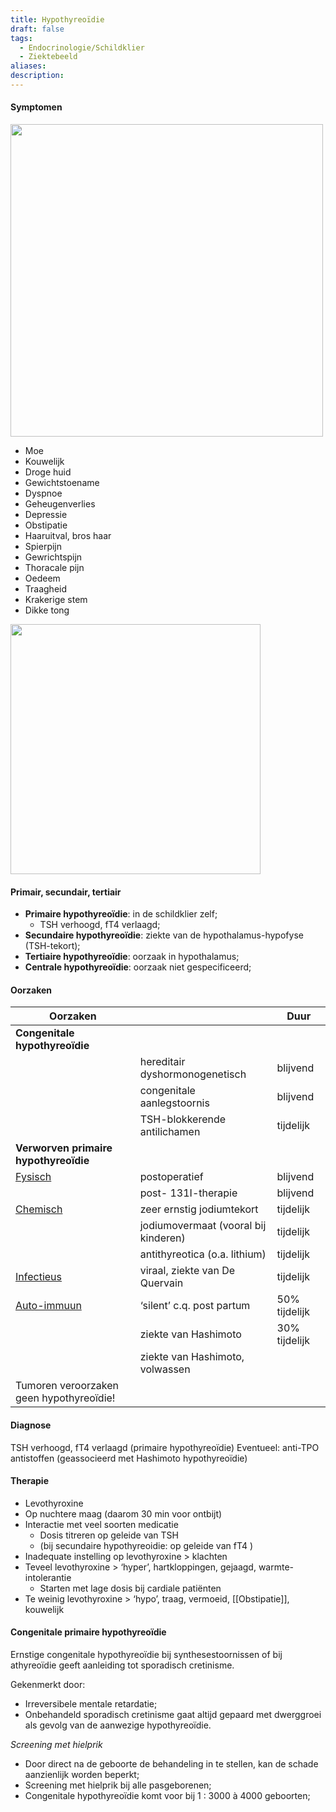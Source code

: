 ```yaml
---
title: Hypothyreoïdie
draft: false
tags:
  - Endocrinologie/Schildklier
  - Ziektebeeld
aliases: 
description: 
---
```


#### Symptomen
<img width="500px" src="https://i.imgur.com/gT3TgiE.png"></img>

- Moe
- Kouwelijk
- Droge huid
- Gewichtstoename
- Dyspnoe
- Geheugenverlies
- Depressie
- Obstipatie
- Haaruitval, bros haar
- Spierpijn
- Gewrichtspijn
- Thoracale pijn
- Oedeem
- Traagheid
- Krakerige stem
- Dikke tong

<img width="400px" src="https://i.imgur.com/WVoCmC0.png"></img>
#### Primair, secundair, tertiair
- **Primaire hypothyreoïdie**: in de schildklier zelf;
	- TSH verhoogd, fT4 verlaagd;
- **Secundaire hypothyreoïdie**: ziekte van de hypothalamus-hypofyse (TSH-tekort);
- **Tertiaire hypothyreoïdie**: oorzaak in hypothalamus;
- **Centrale hypothyreoïdie**: oorzaak niet gespecificeerd;

#### Oorzaken
|      Oorzaken                                    |                                |     Duur          |
| ---------------------------------------- | ------------------------------ | ------------- |
|    **Congenitale hypothyreoïdie**                                       |                                |               |
|          |     hereditair dyshormonogenetisch                           | blijvend      |
|             |        congenitale aanlegstoornis                         | blijvend      |
|            |       TSH-blokkerende antilichamen                         | tijdelijk     |
| **Verworven primaire hypothyreoïdie**       |                                |               |
| <u>Fysisch</u>                           | postoperatief                  | blijvend      |
|                                          | post- 131I-therapie            | blijvend      |
| <u>Chemisch</u>                               | zeer ernstig jodiumtekort      | tijdelijk     |
|      |            jodiumovermaat (vooral bij kinderen)           |     tijdelijk          |
|             |       antithyreotica (o.a. lithium)                |      tijdelijk         |
| <u>Infectieus</u>                             | viraal, ziekte van De Quervain | tijdelijk     |
| <u>Auto-immuun</u>                            | ‘silent’ c.q. post partum      | 50% tijdelijk |
|                     |     ziekte van Hashimoto               |   30% tijdelijk            |
|          |            ziekte van Hashimoto, volwassen                     |               |
| Tumoren veroorzaken geen hypothyreoïdie! |                                |               |




#### Diagnose
TSH verhoogd, fT4 verlaagd (primaire hypothyreoïdie)
Eventueel: anti-TPO antistoffen (geassocieerd met Hashimoto hypothyreoïdie)




#### Therapie
- Levothyroxine
- Op nuchtere maag (daarom 30 min voor ontbijt)
- Interactie met veel soorten medicatie
	- Dosis titreren op geleide van TSH
	- (bij secundaire hypothyreoidie: op geleide van fT4 )
- Inadequate instelling op levothyroxine > klachten
- Teveel levothyroxine > ‘hyper’, hartkloppingen, gejaagd, warmte-intolerantie
	- Starten met lage dosis bij cardiale patiënten
- Te weinig levothyroxine > ‘hypo’, traag, vermoeid, [[Obstipatie]], kouwelijk








#### Congenitale primaire hypothyreoïdie
Ernstige congenitale hypothyreoïdie bij synthesestoornissen of bij athyreoïdie geeft aanleiding tot sporadisch cretinisme.

Gekenmerkt door:
- Irreversibele mentale retardatie;
- Onbehandeld sporadisch cretinisme gaat altijd gepaard met dwerggroei als gevolg van de aanwezige hypothyreoïdie. 

*Screening met hielprik*
- Door direct na de geboorte de behandeling in te stellen, kan de schade aanzienlijk worden beperkt;
- Screening met hielprik bij alle pasgeborenen;
- Congenitale hypothyreoïdie komt voor bij 1 : 3000 à 4000 geboorten;
